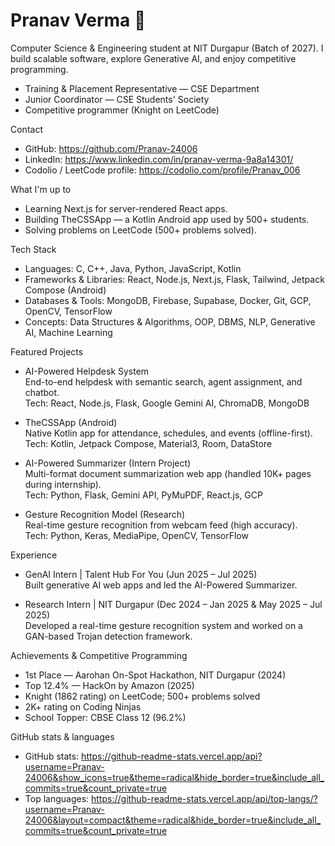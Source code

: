 # Pranav Verma 👋

Computer Science & Engineering student at NIT Durgapur (Batch of 2027). I build scalable software, explore Generative AI, and enjoy competitive programming.

- Training & Placement Representative — CSE Department  
- Junior Coordinator — CSE Students' Society  
- Competitive programmer (Knight on LeetCode)

Contact
- GitHub: https://github.com/Pranav-24006
- LinkedIn: https://www.linkedin.com/in/pranav-verma-9a8a14301/
- Codolio / LeetCode profile: https://codolio.com/profile/Pranav_006

What I'm up to
- Learning Next.js for server-rendered React apps.
- Building TheCSSApp — a Kotlin Android app used by 500+ students.
- Solving problems on LeetCode (500+ problems solved).

Tech Stack
- Languages: C, C++, Java, Python, JavaScript, Kotlin
- Frameworks & Libraries: React, Node.js, Next.js, Flask, Tailwind, Jetpack Compose (Android)
- Databases & Tools: MongoDB, Firebase, Supabase, Docker, Git, GCP, OpenCV, TensorFlow
- Concepts: Data Structures & Algorithms, OOP, DBMS, NLP, Generative AI, Machine Learning

Featured Projects
- AI-Powered Helpdesk System  
  End-to-end helpdesk with semantic search, agent assignment, and chatbot.  
  Tech: React, Node.js, Flask, Google Gemini AI, ChromaDB, MongoDB

- TheCSSApp (Android)  
  Native Kotlin app for attendance, schedules, and events (offline-first).  
  Tech: Kotlin, Jetpack Compose, Material3, Room, DataStore

- AI-Powered Summarizer (Intern Project)  
  Multi-format document summarization web app (handled 10K+ pages during internship).  
  Tech: Python, Flask, Gemini API, PyMuPDF, React.js, GCP

- Gesture Recognition Model (Research)  
  Real-time gesture recognition from webcam feed (high accuracy).  
  Tech: Python, Keras, MediaPipe, OpenCV, TensorFlow

Experience
- GenAI Intern | Talent Hub For You (Jun 2025 – Jul 2025)  
  Built generative AI web apps and led the AI-Powered Summarizer.

- Research Intern | NIT Durgapur (Dec 2024 – Jan 2025 & May 2025 – Jul 2025)  
  Developed a real-time gesture recognition system and worked on a GAN-based Trojan detection framework.

Achievements & Competitive Programming
- 1st Place — Aarohan On-Spot Hackathon, NIT Durgapur (2024)  
- Top 12.4% — HackOn by Amazon (2025)  
- Knight (1862 rating) on LeetCode; 500+ problems solved  
- 2K+ rating on Coding Ninjas  
- School Topper: CBSE Class 12 (96.2%)

GitHub stats & languages
- GitHub stats: https://github-readme-stats.vercel.app/api?username=Pranav-24006&show_icons=true&theme=radical&hide_border=true&include_all_commits=true&count_private=true  
- Top languages: https://github-readme-stats.vercel.app/api/top-langs/?username=Pranav-24006&layout=compact&theme=radical&hide_border=true&include_all_commits=true&count_private=true
